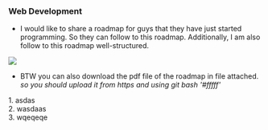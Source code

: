### Web Development
* I would like to share a roadmap for guys that they have just started programming. So they can follow to this roadmap. Additionally, I am also follow to this roadmap well-structured.
<img src="/Web_Development_2021_Roadmap-1.png">
<ul><li>BTW you can also download the pdf file of the roadmap in file attached. <em>so you should upload it from https and using git bash '#fffff'</em></li></ul>
1. asdas <br>
2. wasdaas <br>
3. wqeqeqe